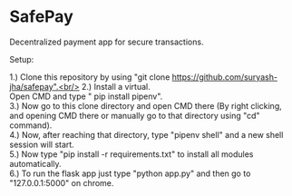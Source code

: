 # SafePay<br/>
Decentralized payment app for secure transactions.<br/>



Setup:<br/>

1.) Clone this repository by using "git clone https://github.com/suryash-jha/safepay".<br/>
2.) Install a virtual.<br/>
    Open CMD and type " pip install pipenv".<br/>
3.) Now go to this clone directory and open CMD there (By right clicking, and opening CMD there  or manually go to that directory using "cd" command).<br/>
4.) Now, after reaching that directory, type "pipenv shell" and a new shell session will start.<br/>
5.) Now type "pip install -r requirements.txt" to install all modules automatically.<br/>
6.) To run the flask app just type "python app.py" and then go to "127.0.0.1:5000" on chrome.<br/>



